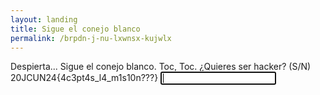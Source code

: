 ```yaml
---
layout: landing
title: Sigue el conejo blanco
permalink: /brpdn-j-nu-lxwnsx-kujwlx
---
```

<span class="console-input" data-prompt="uqbar@col:~$ ">Despierta...</span> 
<span class="console-input" data-prompt="uqbar@col:~$ ">Sigue el conejo blanco. Toc, Toc.</span> 
<span class="console-input" data-prompt="uqbar@col:~$ ">¿Quieres ser hacker? (S/N)</span> 
<span class="console-input" data-prompt="uqbar@col:~$ ">20JCUN24{4c3pt4s_l4_m1s10n???}</span> 
<span class="console-input" data-prompt="uqbar@col:~$ "><input id="prompt-input" type="text" autofocus></span>  
